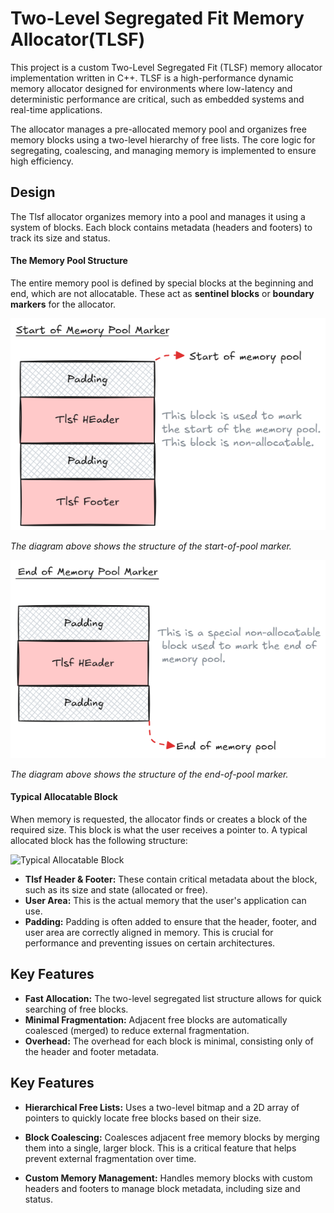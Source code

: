 # Two-Level Segregated Fit Memory Allocator(TLSF)
This project is a custom Two-Level Segregated Fit (TLSF) memory allocator implementation written in C++. TLSF is a high-performance dynamic memory allocator designed for environments where low-latency and deterministic performance are critical, such as embedded systems and real-time applications.

The allocator manages a pre-allocated memory pool and organizes free memory blocks using a two-level hierarchy of free lists. The core logic for segregating, coalescing, and managing memory is implemented to ensure high efficiency.


## Design

The Tlsf allocator organizes memory into a pool and manages it using a system of blocks. Each block contains metadata (headers and footers) to track its size and status.

#### The Memory Pool Structure

The entire memory pool is defined by special blocks at the beginning and end, which are not allocatable. These act as **sentinel blocks** or **boundary markers** for the allocator.


![Start-of-pool marker](diagrams\start-marker.png)

*The diagram above shows the structure of the start-of-pool marker.*


![End-of-pool marker](diagrams\end-marker.png)

*The diagram above shows the structure of the end-of-pool marker.*

#### Typical Allocatable Block

When memory is requested, the allocator finds or creates a block of the required size. This block is what the user receives a pointer to. A typical allocated block has the following structure:

![Typical Allocatable Block](diagrams\typical-allocatble-block.png)

* **Tlsf Header & Footer:** These contain critical metadata about the block, such as its size and state (allocated or free).
* **User Area:** This is the actual memory that the user's application can use.
* **Padding:** Padding is often added to ensure that the header, footer, and user area are correctly aligned in memory. This is crucial for performance and preventing issues on certain architectures.

## Key Features

* **Fast Allocation:** The two-level segregated list structure allows for quick searching of free blocks.
* **Minimal Fragmentation:** Adjacent free blocks are automatically coalesced (merged) to reduce external fragmentation.
* **Overhead:** The overhead for each block is minimal, consisting only of the header and footer metadata.


## Key Features


* **Hierarchical Free Lists:** Uses a two-level bitmap and a 2D array of pointers to quickly locate free blocks based on their size.

* **Block Coalescing:** Coalesces adjacent free memory blocks by merging them into a single, larger block. This is a critical feature that helps prevent external fragmentation over time.

* **Custom Memory Management:** Handles memory blocks with custom headers and footers to manage block metadata, including size and status.

